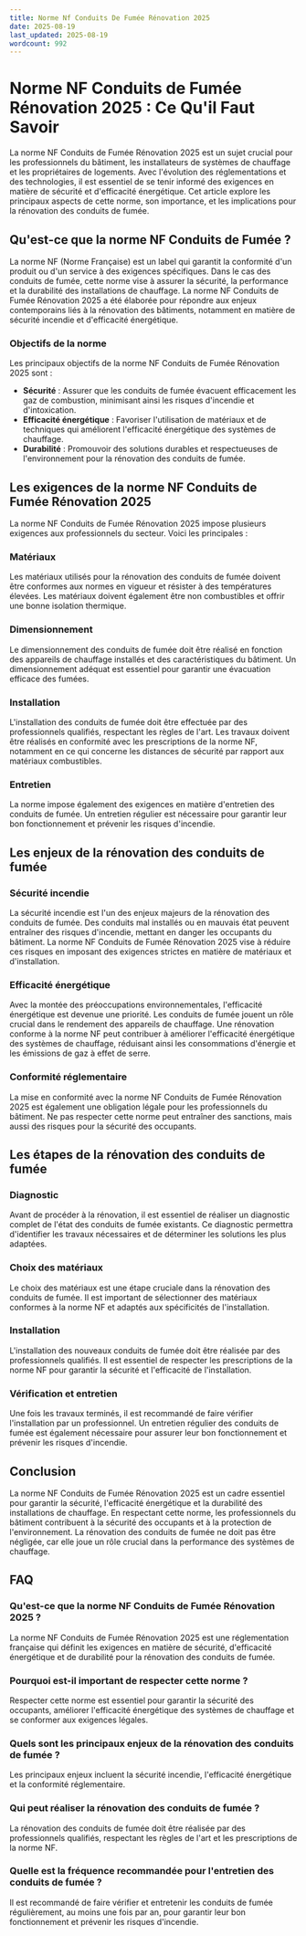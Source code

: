 ```yaml
---
title: Norme Nf Conduits De Fumée Rénovation 2025
date: 2025-08-19
last_updated: 2025-08-19
wordcount: 992
---
```


# Norme NF Conduits de Fumée Rénovation 2025 : Ce Qu'il Faut Savoir

La norme NF Conduits de Fumée Rénovation 2025 est un sujet crucial pour les professionnels du bâtiment, les installateurs de systèmes de chauffage et les propriétaires de logements. Avec l'évolution des réglementations et des technologies, il est essentiel de se tenir informé des exigences en matière de sécurité et d'efficacité énergétique. Cet article explore les principaux aspects de cette norme, son importance, et les implications pour la rénovation des conduits de fumée.

## Qu'est-ce que la norme NF Conduits de Fumée ?

La norme NF (Norme Française) est un label qui garantit la conformité d'un produit ou d'un service à des exigences spécifiques. Dans le cas des conduits de fumée, cette norme vise à assurer la sécurité, la performance et la durabilité des installations de chauffage. La norme NF Conduits de Fumée Rénovation 2025 a été élaborée pour répondre aux enjeux contemporains liés à la rénovation des bâtiments, notamment en matière de sécurité incendie et d'efficacité énergétique.

### Objectifs de la norme

Les principaux objectifs de la norme NF Conduits de Fumée Rénovation 2025 sont :

- **Sécurité** : Assurer que les conduits de fumée évacuent efficacement les gaz de combustion, minimisant ainsi les risques d'incendie et d'intoxication.
- **Efficacité énergétique** : Favoriser l'utilisation de matériaux et de techniques qui améliorent l'efficacité énergétique des systèmes de chauffage.
- **Durabilité** : Promouvoir des solutions durables et respectueuses de l'environnement pour la rénovation des conduits de fumée.

## Les exigences de la norme NF Conduits de Fumée Rénovation 2025

La norme NF Conduits de Fumée Rénovation 2025 impose plusieurs exigences aux professionnels du secteur. Voici les principales :

### Matériaux

Les matériaux utilisés pour la rénovation des conduits de fumée doivent être conformes aux normes en vigueur et résister à des températures élevées. Les matériaux doivent également être non combustibles et offrir une bonne isolation thermique.

### Dimensionnement

Le dimensionnement des conduits de fumée doit être réalisé en fonction des appareils de chauffage installés et des caractéristiques du bâtiment. Un dimensionnement adéquat est essentiel pour garantir une évacuation efficace des fumées.

### Installation

L'installation des conduits de fumée doit être effectuée par des professionnels qualifiés, respectant les règles de l'art. Les travaux doivent être réalisés en conformité avec les prescriptions de la norme NF, notamment en ce qui concerne les distances de sécurité par rapport aux matériaux combustibles.

### Entretien

La norme impose également des exigences en matière d'entretien des conduits de fumée. Un entretien régulier est nécessaire pour garantir leur bon fonctionnement et prévenir les risques d'incendie.

## Les enjeux de la rénovation des conduits de fumée

### Sécurité incendie

La sécurité incendie est l'un des enjeux majeurs de la rénovation des conduits de fumée. Des conduits mal installés ou en mauvais état peuvent entraîner des risques d'incendie, mettant en danger les occupants du bâtiment. La norme NF Conduits de Fumée Rénovation 2025 vise à réduire ces risques en imposant des exigences strictes en matière de matériaux et d'installation.

### Efficacité énergétique

Avec la montée des préoccupations environnementales, l'efficacité énergétique est devenue une priorité. Les conduits de fumée jouent un rôle crucial dans le rendement des appareils de chauffage. Une rénovation conforme à la norme NF peut contribuer à améliorer l'efficacité énergétique des systèmes de chauffage, réduisant ainsi les consommations d'énergie et les émissions de gaz à effet de serre.

### Conformité réglementaire

La mise en conformité avec la norme NF Conduits de Fumée Rénovation 2025 est également une obligation légale pour les professionnels du bâtiment. Ne pas respecter cette norme peut entraîner des sanctions, mais aussi des risques pour la sécurité des occupants.

## Les étapes de la rénovation des conduits de fumée

### Diagnostic

Avant de procéder à la rénovation, il est essentiel de réaliser un diagnostic complet de l'état des conduits de fumée existants. Ce diagnostic permettra d'identifier les travaux nécessaires et de déterminer les solutions les plus adaptées.

### Choix des matériaux

Le choix des matériaux est une étape cruciale dans la rénovation des conduits de fumée. Il est important de sélectionner des matériaux conformes à la norme NF et adaptés aux spécificités de l'installation.

### Installation

L'installation des nouveaux conduits de fumée doit être réalisée par des professionnels qualifiés. Il est essentiel de respecter les prescriptions de la norme NF pour garantir la sécurité et l'efficacité de l'installation.

### Vérification et entretien

Une fois les travaux terminés, il est recommandé de faire vérifier l'installation par un professionnel. Un entretien régulier des conduits de fumée est également nécessaire pour assurer leur bon fonctionnement et prévenir les risques d'incendie.

## Conclusion

La norme NF Conduits de Fumée Rénovation 2025 est un cadre essentiel pour garantir la sécurité, l'efficacité énergétique et la durabilité des installations de chauffage. En respectant cette norme, les professionnels du bâtiment contribuent à la sécurité des occupants et à la protection de l'environnement. La rénovation des conduits de fumée ne doit pas être négligée, car elle joue un rôle crucial dans la performance des systèmes de chauffage.

## FAQ

### Qu'est-ce que la norme NF Conduits de Fumée Rénovation 2025 ?

La norme NF Conduits de Fumée Rénovation 2025 est une réglementation française qui définit les exigences en matière de sécurité, d'efficacité énergétique et de durabilité pour la rénovation des conduits de fumée.

### Pourquoi est-il important de respecter cette norme ?

Respecter cette norme est essentiel pour garantir la sécurité des occupants, améliorer l'efficacité énergétique des systèmes de chauffage et se conformer aux exigences légales.

### Quels sont les principaux enjeux de la rénovation des conduits de fumée ?

Les principaux enjeux incluent la sécurité incendie, l'efficacité énergétique et la conformité réglementaire.

### Qui peut réaliser la rénovation des conduits de fumée ?

La rénovation des conduits de fumée doit être réalisée par des professionnels qualifiés, respectant les règles de l'art et les prescriptions de la norme NF.

### Quelle est la fréquence recommandée pour l'entretien des conduits de fumée ?

Il est recommandé de faire vérifier et entretenir les conduits de fumée régulièrement, au moins une fois par an, pour garantir leur bon fonctionnement et prévenir les risques d'incendie.